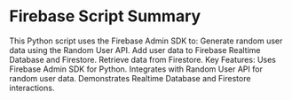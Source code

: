 # Firebase Script Summary

This Python script uses the Firebase Admin SDK to:
Generate random user data using the Random User API.
Add user data to Firebase Realtime Database and Firestore.
Retrieve data from Firestore.
Key Features:
Uses Firebase Admin SDK for Python.
Integrates with Random User API for random user data.
Demonstrates Realtime Database and Firestore interactions.
